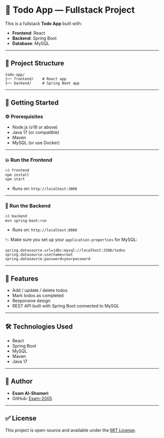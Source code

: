 # 📝 Todo App — Fullstack Project

This is a fullstack **Todo App** built with:

* **Frontend**: React
* **Backend**: Spring Boot
* **Database**: MySQL

---

## 📁 Project Structure

```
todo-app/
├── frontend/    # React app
├── backend/     # Spring Boot app
```

---

## 🚀 Getting Started

### ⚙️ Prerequisites

* Node.js (v18 or above)
* Java 17 (or compatible)
* Maven
* MySQL (or use Docker)

---

### 💥 Run the Frontend

```bash
cd frontend
npm install
npm start
```

* Runs on: `http://localhost:3000`

---

### 🔧 Run the Backend

```bash
cd backend
mvn spring-boot:run
```

* Runs on: `http://localhost:8080`

📉 Make sure you set up your `application.properties` for MySQL:

```properties
spring.datasource.url=jdbc:mysql://localhost:3306/todos
spring.datasource.username=root
spring.datasource.password=yourpassword
```

---

## 🔐 Features

* Add / update / delete todos
* Mark todos as completed
* Responsive design
* REST API built with Spring Boot connected to MySQL

---

## 🛠️ Technologies Used

* React
* Spring Boot
* MySQL
* Maven
* Java 17

---



## 👤 Author

* **Esam Al-Shameri**
* GitHub: [Esam-2005](https://github.com/Esam-05-14)

---

## ✅ License

This project is open-source and available under the [MIT License](LICENSE).
